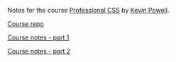 Notes for the course [Professional CSS](https://frontendmasters.com/courses/pro-css/) by [Kevin Powell](https://frontendmasters.com/teachers/kevin-powell/).

[Course repo](https://github.com/kevin-powell/fem-website-from-scratch-progress)

[Course notes - part 1](https://website-from-scratch-1.netlify.app/)

[Course notes - part 2](https://website-from-scratch-2.netlify.app/)
